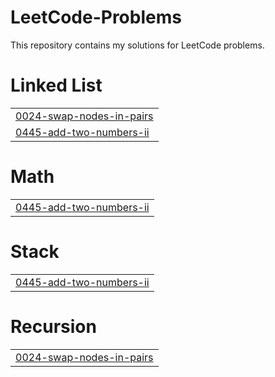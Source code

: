 # LeetCode-Problems
This repository contains my solutions for LeetCode problems.


# Linked List
|  |
| ------- |
| [0024-swap-nodes-in-pairs](https://github.com/patilanuja/LeetCode-Problems/tree/master/0024-swap-nodes-in-pairs) |
| [0445-add-two-numbers-ii](https://github.com/patilanuja/LeetCode-Problems/tree/master/0445-add-two-numbers-ii) |
# Math
|  |
| ------- |
| [0445-add-two-numbers-ii](https://github.com/patilanuja/LeetCode-Problems/tree/master/0445-add-two-numbers-ii) |
# Stack
|  |
| ------- |
| [0445-add-two-numbers-ii](https://github.com/patilanuja/LeetCode-Problems/tree/master/0445-add-two-numbers-ii) |
# Recursion
|  |
| ------- |
| [0024-swap-nodes-in-pairs](https://github.com/patilanuja/LeetCode-Problems/tree/master/0024-swap-nodes-in-pairs) |